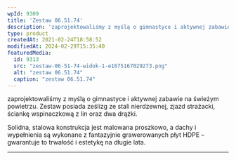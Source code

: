 ```yaml
---
wpId: 9309
title: 'Zestaw 06.51.74'
description: 'zaprojektowaliśmy z myślą o gimnastyce i aktywnej zabawie na świeżym powietrzu. Zestaw posiada ześlizg ze stali nierdzewnej, zjazd strażacki, ściankę wspinaczkową z lin oraz dwa drążki. Solidna, stalowa konstrukcja jest malowana proszkowo, a dachy i wypełnienia są wykonane z fantazyjnie grawerowanych płyt HDPE – gwarantuje to trwałość i estetykę na długie lata.'
type: product
createdAt: 2021-02-24T18:58:52
modifiedAt: 2024-02-29T15:35:40
featuredMedia:
  id: 9313
  src: "zestaw-06-51-74-widok-1-e1675167029273.png"
  alt: "zestaw 06.51.74"
  caption: "zestaw 06.51.74"
---
```



zaprojektowaliśmy z myślą o gimnastyce i aktywnej zabawie na świeżym powietrzu. Zestaw posiada ześlizg ze stali nierdzewnej, zjazd strażacki, ściankę wspinaczkową z lin oraz dwa drążki.

Solidna, stalowa konstrukcja jest malowana proszkowo, a dachy i wypełnienia są wykonane z fantazyjnie grawerowanych płyt HDPE – gwarantuje to trwałość i estetykę na długie lata.

* * *